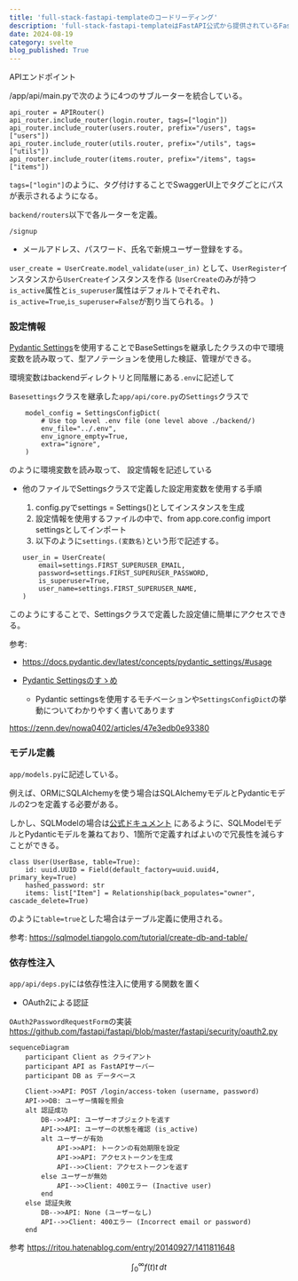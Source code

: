 ```yaml
---
title: 'full-stack-fastapi-templateのコードリーディング'
description: 'full-stack-fastapi-templateはFastAPI公式から提供されているFastAPI+Reactによるサンプルアプリです。バックエンド部分を中心にコードリーディングの記録を残します(随時更新)'
date: 2024-08-19
category: svelte
blog_published: True
---
```


APIエンドポイント

/app/api/main.pyで次のように4つのサブルーターを統合している。
```
api_router = APIRouter()
api_router.include_router(login.router, tags=["login"])
api_router.include_router(users.router, prefix="/users", tags=["users"])
api_router.include_router(utils.router, prefix="/utils", tags=["utils"])
api_router.include_router(items.router, prefix="/items", tags=["items"])
```

`tags=["login"]`のように、タグ付けすることでSwaggerUI上でタグごとにパスが表示されるようになる。

`backend/routers`以下で各ルーターを定義。




`/signup`

- メールアドレス、パスワード、氏名で新規ユーザー登録をする。

`user_create = UserCreate.model_validate(user_in)`
として、`UserRegister`インスタンスから`UserCreate`インスタンスを作る
(`UserCreate`のみが持つ`is_active`属性と`is_superuser`属性はデフォルトでそれぞれ、`is_active=True`,`is_superuser=False`が割り当てられる。 )

### 設定情報
[Pydantic Settings](https://github.com/pydantic/pydantic-settings)を使用することでBaseSettingsを継承したクラスの中で環境変数を読み取って、型アノテーションを使用した検証、管理ができる。

環境変数はbackendディレクトリと同階層にある`.env`に記述して

`Basesettings`クラスを継承した`app/api/core.py`の`Settings`クラスで

```
    model_config = SettingsConfigDict(
        # Use top level .env file (one level above ./backend/)
        env_file="../.env",
        env_ignore_empty=True,
        extra="ignore",
    )
```
のように環境変数を読み取って、
設定情報を記述している

- 他のファイルでSettingsクラスで定義した設定用変数を使用する手順

    1. config.pyでsettings = Settings()としてインスタンスを生成
    2. 設定情報を使用するファイルの中で、from app.core.config import settingsとしてインポート
    3. 以下のように`settings.(変数名)`という形で記述する。

    ```
    user_in = UserCreate(
        email=settings.FIRST_SUPERUSER_EMAIL,
        password=settings.FIRST_SUPERUSER_PASSWORD,
        is_superuser=True,
        user_name=settings.FIRST_SUPERUSER_NAME,
    )
    ```

このようにすることで、Settingsクラスで定義した設定値に簡単にアクセスできる。

参考: 

- https://docs.pydantic.dev/latest/concepts/pydantic_settings/#usage


- [Pydantic Settingsのすゝめ](https://qiita.com/inetcpl/items/b4146b9e8e1adad239d8)
    - Pydantic settingsを使用するモチベーションや`SettingsConfigDict`の挙動についてわかりやすく書いてあります

https://zenn.dev/nowa0402/articles/47e3edb0e93380

### モデル定義

`app/models.py`に記述している。

例えば、ORMにSQLAlchemyを使う場合はSQLAlchemyモデルとPydanticモデルの2つを定義する必要がある。

しかし、SQLModelの場合は[公式ドキュメント](https://sqlmodel.tiangolo.com/?h=pydantic#editor-support-everywhere)
にあるように、SQLModelモデルとPydanticモデルを兼ねており、1箇所で定義すればよいので冗長性を減らすことができる。

```
class User(UserBase, table=True):
    id: uuid.UUID = Field(default_factory=uuid.uuid4, primary_key=True)
    hashed_password: str
    items: list["Item"] = Relationship(back_populates="owner", cascade_delete=True)
```
のように`table=true`とした場合はテーブル定義に使用される。

参考: https://sqlmodel.tiangolo.com/tutorial/create-db-and-table/

### 依存性注入
`app/api/deps.py`には依存性注入に使用する関数を置く





- OAuth2による認証

`OAuth2PasswordRequestForm`の実装
https://github.com/fastapi/fastapi/blob/master/fastapi/security/oauth2.py

```mermaid
sequenceDiagram
    participant Client as クライアント
    participant API as FastAPIサーバー
    participant DB as データベース

    Client->>API: POST /login/access-token (username, password)
    API->>DB: ユーザー情報を照会
    alt 認証成功
        DB-->>API: ユーザーオブジェクトを返す
        API->>API: ユーザーの状態を確認 (is_active)
        alt ユーザーが有効
            API->>API: トークンの有効期限を設定
            API->>API: アクセストークンを生成
            API-->>Client: アクセストークンを返す
        else ユーザーが無効
            API-->>Client: 400エラー (Inactive user)
        end
    else 認証失敗
        DB-->>API: None (ユーザーなし)
        API-->>Client: 400エラー (Incorrect email or password)
    end
```

参考
https://ritou.hatenablog.com/entry/20140927/1411811648


$$\int_{0}^\infty f(t) t \,dt$$

